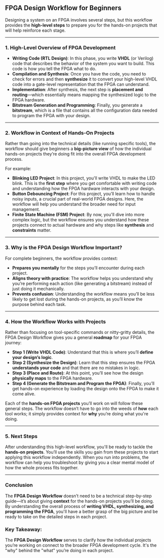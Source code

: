 ## **FPGA Design Workflow for Beginners**

Designing a system on an FPGA involves several steps, but this workflow provides the **high-level steps** to prepare you for the hands-on projects that will help reinforce each stage.

---

### 1. **High-Level Overview of FPGA Development**

- **Writing Code (RTL Design)**: In this phase, you write **VHDL** (or Verilog) code that describes the behavior of the system you want to build. This code is how you tell the FPGA what to do.
- **Compilation and Synthesis**: Once you have the code, you need to check for errors and then **synthesize** it to convert your high-level VHDL code into a gate-level representation that the FPGA can understand.
- **Implementation**: After synthesis, the next step is **placement and routing**—which essentially means mapping the synthesized logic to the FPGA hardware.
- **Bitstream Generation and Programming**: Finally, you generate a **bitstream**, which is a file that contains all the configuration data needed to program the FPGA with your design.

---

### 2. **Workflow in Context of Hands-On Projects**

Rather than going into the technical details (like running specific tools), the workflow should give beginners a **big-picture view** of how the individual hands-on projects they’re doing fit into the overall FPGA development process.

For example:

- **Blinking LED Project**: In this project, you'll write VHDL to make the LED blink. This is the **first step** where you get comfortable with writing code and understanding how the FPGA hardware interacts with your design.
- **Button Debouncing Project**: For this project, you’ll learn how to handle noisy inputs, a crucial part of real-world FPGA designs. Here, the workflow will help you understand the broader need for input management.
- **Finite State Machine (FSM) Project**: By now, you'll dive into more complex logic, but the workflow ensures you understand how these projects connect to actual hardware and why steps like **synthesis** and **constraints** matter.

---

### 3. **Why is the FPGA Design Workflow Important?**

For complete beginners, the workflow provides context:

- **Prepares you mentally** for the steps you’ll encounter during each project.
- **Aligns theory with practice**: The workflow helps you understand why you’re performing each action (like generating a bitstream) instead of just doing it mechanically.
- **Prevents confusion**: Understanding the workflow means you’ll be less likely to get lost during the hands-on projects, as you’ll know the purpose behind each task.

---

### 4. **How the Workflow Works with Projects**

Rather than focusing on tool-specific commands or nitty-gritty details, the FPGA Design Workflow gives you a general **roadmap** for your FPGA journey:

- **Step 1 (Write VHDL Code)**: Understand that this is where you’ll **define your design’s logic**.
- **Step 2 (Synthesize the Design)**: Learn that this step ensures the FPGA **understands your code** and that there are no mistakes in logic.
- **Step 3 (Place and Route)**: At this point, you’ll see how the design **physically maps** to the FPGA hardware.
- **Step 4 (Generate the Bitstream and Program the FPGA)**: Finally, you’ll get hands-on experience by loading the design onto the FPGA to make it come alive.

Each of the **hands-on FPGA projects** you’ll work on will follow these general steps. The workflow doesn’t have to go into the weeds of **how** each tool works; it simply provides context for **why** you’re doing what you're doing.

---

### 5. **Next Steps**

After understanding this high-level workflow, you'll be ready to tackle the **hands-on projects**. You’ll use the skills you gain from these projects to start applying this workflow independently. When you run into problems, the workflow can help you troubleshoot by giving you a clear mental model of how the whole process fits together.

---

### Conclusion

The **FPGA Design Workflow** doesn’t need to be a technical step-by-step guide—it’s about giving **context** for the hands-on projects you’ll be doing. By understanding the overall process of **writing VHDL, synthesizing, and programming the FPGA**, you'll have a better grasp of the big picture and be ready to take on the detailed steps in each project.
### Key Takeaway:

The **FPGA Design Workflow** serves to clarify how the individual projects you’re working on connect to the broader FPGA development cycle. It's the "why" behind the "what" you’re doing in each project.
